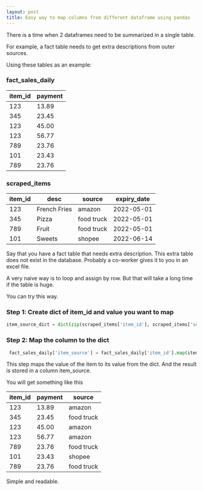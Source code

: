 ```yaml
---
layout: post
title: Easy way to map columns from different dataframe using pandas
---
```


There is a time when 2 dataframes need to be summarized in a single table. 

For example, a fact table needs to get extra descriptions from outer sources. 

Using these tables as an example:

### fact_sales_daily

| item_id | payment |
|---------|---------|
| 123     | 13.89   |
| 345     | 23.45   |
| 123     | 45.00   |
| 123     | 56.77   |
| 789     | 23.76   |
| 101     | 23.43   |
| 789     | 23.76   |

### scraped_items

| item_id | desc         | source     | expiry_date |
|---------|--------------|------------|-------------|
| 123     | French Fries | amazon     | 2022-05-01  |
| 345     | Pizza        | food truck | 2022-05-01  |
| 789     | Fruit        | food truck | 2022-05-01  |
| 101     | Sweets       | shopee     | 2022-06-14  |

Say that you have a fact table that needs extra description. This extra table does not exist in the database. Probably a co-worker gives it to you in an excel file.

A very naive way is to loop and assign by row. But that will take a long time if the table is huge.

You can try this way.

### Step 1: Create dict of item_id and value you want to map

```python
item_source_dict = dict(zip(scraped_items['item_id'], scraped_items['source']))
```

### Step 2: Map the column to the dict

```python
 fact_sales_daily['item_source'] = fact_sales_daily['item_id'].map(item_source_dict)
```

This step maps the value of the item to its value from the dict. And the result is stored in a column item_source. 

You will get something like this

| item_id | payment |   source   |
|---------|---------|------------|
| 123     | 13.89   | amazon     |
| 345     | 23.45   | food truck |
| 123     | 45.00   | amazon     |
| 123     | 56.77   | amazon     |
| 789     | 23.76   | food truck |
| 101     | 23.43   | shopee     |
| 789     | 23.76   | food truck |

Simple and readable.
